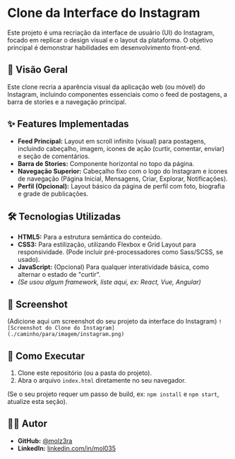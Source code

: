 # Clone da Interface do Instagram

Este projeto é uma recriação da interface de usuário (UI) do Instagram, focado em replicar o design visual e o layout da plataforma. O objetivo principal é demonstrar habilidades em desenvolvimento front-end.

## 🚀 Visão Geral

Este clone recria a aparência visual da aplicação web (ou móvel) do Instagram, incluindo componentes essenciais como o feed de postagens, a barra de stories e a navegação principal.

## ✨ Features Implementadas

* **Feed Principal:** Layout em scroll infinito (visual) para postagens, incluindo cabeçalho, imagem, ícones de ação (curtir, comentar, enviar) e seção de comentários.
* **Barra de Stories:** Componente horizontal no topo da página.
* **Navegação Superior:** Cabeçalho fixo com o logo do Instagram e ícones de navegação (Página Inicial, Mensagens, Criar, Explorar, Notificações).
* **Perfil (Opcional):** Layout básico da página de perfil com foto, biografia e grade de publicações.

## 🛠️ Tecnologias Utilizadas

* **HTML5:** Para a estrutura semântica do conteúdo.
* **CSS3:** Para estilização, utilizando Flexbox e Grid Layout para responsividade. (Pode incluir pré-processadores como Sass/SCSS, se usado).
* **JavaScript:** (Opcional) Para qualquer interatividade básica, como alternar o estado de "curtir".
* *(Se usou algum framework, liste aqui, ex: React, Vue, Angular)*

## 📸 Screenshot

(Adicione aqui um screenshot do seu projeto da interface do Instagram)
`![Screenshot do Clone do Instagram](./caminho/para/imagem/instagram.png)`

## 🔧 Como Executar

1.  Clone este repositório (ou a pasta do projeto).
2.  Abra o arquivo `index.html` diretamente no seu navegador.

(Se o seu projeto requer um passo de build, ex: `npm install` e `npm start`, atualize esta seção).

## 🧑‍💻 Autor

* **GitHub:** [@molz3ra](https://github.com/molz3ra)
* **LinkedIn:** [linkedin.com/in/mol035](https://www.linkedin.com/in/mol035)

